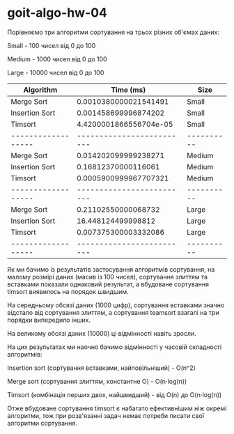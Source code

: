# goit-algo-hw-04

Порівняємо три алгоритми сортування на трьох різних об'ємах даних:

Small - 100 чисел від 0 до 100

Medium - 1000 чисел від 0 до 100

Large - 10000 чисел від 0 до 100

| Algorithm          | Time (ms)                 | Size       |
|--------------------|---------------------------|------------|
| Merge Sort         | 0.0010380000021541491     | Small      |
| Insertion Sort     | 0.001458699996874202      | Small      |
| Timsort            | 4.4200001866556704e-05    | Small      |
| ------------------ | ------------------------- | ---------- |
| Merge Sort         | 0.014202099999238271      | Medium     |
| Insertion Sort     | 0.16812370000116061       | Medium     |
| Timsort            | 0.0005900999967707321     | Medium     |
| ------------------ | ------------------------- | ---------- |
| Merge Sort         | 0.21102550000068732       | Large      |
| Insertion Sort     | 16.448124499998812        | Large      |
| Timsort            | 0.007375300003332086      | Large      |
| ------------------ | ------------------------- | ---------- |

Як ми бачимо із результатів застосування алгоритмів сортування,
на малому розмірі даних (масив із 100 чисел),
сортування злиттям та вставками показали однаковий результат,
а вбудоване сортування timsort виявилось на порядок швидшим.

На середньому обсязі даних (1000 цифр), сортування вставками значно відстало від сортування злиттям,
а сортування teamsort взагалі на три порядки випередило інших.

На великому обсязі даних (10000) ці відмінності навіть зросли.

На цих результатах ми наочно бачимо відмінності у часовій складності алгоритмів:

Insertion sort (сортування вставками, найповільніший) - O(n^2)

Merge sort (сортування злиттям, константне О) - O(n⋅log(n))

Timsort (комбінація перших двох, найшвидший) - від O(n) до O(n⋅log(n))

Отже вбудоване сортування timsort є набагато ефективнішим ніж окремі алгоритми,
тож при розв'язанні задач немає потреби писати свої алгоритми сортування.
